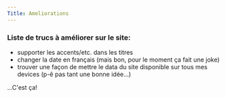 ```yaml
---
Title: Ameliorations
---
```


### Liste de trucs à améliorer sur le site:
* supporter les accents/etc. dans les titres
* changer la date en français (mais bon, pour le moment ça fait une joke)
* trouver une façon de mettre le data du site disponible sur tous mes devices (p-ê pas tant une bonne idée...)

...C'est ça!